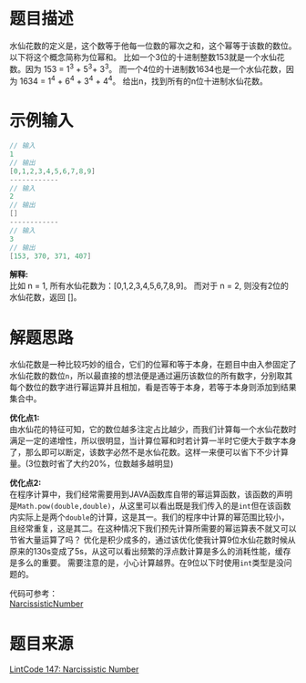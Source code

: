 # 题目描述
水仙花数的定义是，这个数等于他每一位数的幂次之和，这个幂等于该数的数位。以下将这个概念简称为位幂和。
比如一个3位的十进制整数153就是一个水仙花数。因为 153 = 1<sup>3</sup> + 5<sup>3</sup>+ 3<sup>3</sup>。
而一个4位的十进制数1634也是一个水仙花数，因为 1634 = 1<sup>4</sup> + 6<sup>4</sup> + 3<sup>4</sup> + 4<sup>4</sup>。
给出n，找到所有的n位十进制水仙花数。

# 示例输入
```java
// 输入
1
// 输出
[0,1,2,3,4,5,6,7,8,9]
------------
// 输入
2
// 输出
[]
------------
// 输入
3
// 输出
[153, 370, 371, 407]
```
**解释:**    
比如 n = 1, 所有水仙花数为：[0,1,2,3,4,5,6,7,8,9]。
而对于 n = 2, 则没有2位的水仙花数，返回 []。

# 解题思路
水仙花数是一种比较巧妙的组合，它们的位幂和等于本身，在题目中由入参固定了水仙花数的数位`n`，所以最直接的想法便是通过遍历该数位的所有数字，分别取其每个数位的数字进行幂运算并且相加，看是否等于本身，若等于本身则添加到结果集合中。

**优化点1:**  
由水仙花的特征可知，它的数位越多注定占比越少，而我们计算每一个水仙花数时满足一定的递增性，所以很明显，当计算位幂和时若计算一半时它便大于数字本身了，那么即可以断定，该数字必然不是水仙花数。这样一来便可以省下不少计算量。(3位数时省了大约20%，位数越多越明显)

**优化点2:**  
在程序计算中，我们经常需要用到JAVA函数库自带的幂运算函数，该函数的声明是`Math.pow(double,double)`，从这里可以看出既是我们传入的是`int`但在该函数内实际上是两个`double`的计算，这是其一。我们的程序中计算的幂范围比较小，且经常重复，这是其二。在这种情况下我们预先计算所需要的幂运算表不就又可以节省大量运算了吗？
优化是积少成多的，通过该优化使我计算9位水仙花数时候从原来的130s变成了5s，从这可以看出频繁的浮点数计算是多么的消耗性能，缓存是多么的重要。
需要注意的是，小心计算越界。在9位以下时使用`int`类型是没问题的。

代码可参考：   
[NarcissisticNumber](https://github.com/PAPW/PAPForJava/blob/master/solution/NarcissisticNumber.java)

# 题目来源
[LintCode 147: Narcissistic Number](https://www.lintcode.com/problem/narcissistic-number/)